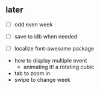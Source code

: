 ## later
- [ ] odd even week
- [ ] save to idb when needed
- [ ] localize font-awesome package


- how to display multiple event
  - animating it! a rotating cubic
- tab to zoom in
- swipe to change week

